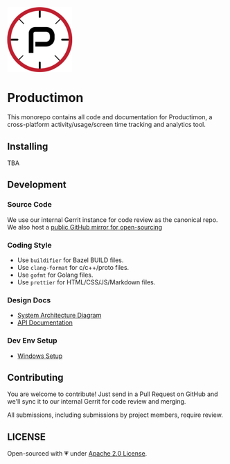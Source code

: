 <img src="images/productimon.png" width="150">

# Productimon

This monorepo contains all code and documentation for Productimon, a cross-platform activity/usage/screen time tracking
and analytics tool.


## Installing

TBA

## Development

### Source Code

We use our internal Gerrit instance for code review as the canonical repo. We also host a
[public GitHub mirror for open-sourcing](https://github.com/productimon/productimon)


### Coding Style

- Use `buildifier` for Bazel BUILD files.
- Use `clang-format` for c/c++/proto files.
- Use `gofmt` for Golang files.
- Use `prettier` for HTML/CSS/JS/Markdown files.

### Design Docs

- [System Architecture Diagram](https://docs.google.com/drawings/d/1TWAxg70vu_xM8AbtSZTbwLAWlQPJRRmYKtxeFkw_HkI)
- [API Documentation](/proto)


### Dev Env Setup

- [Windows Setup](docs/windows.md)

## Contributing

You are welcome to contribute! Just send in a Pull Request on GitHub and we'll sync it to our internal Gerrit
for code review and merging.

All submissions, including submissions by project members, require review.

## LICENSE

Open-sourced with 💗 under [Apache 2.0 License](LICENSE).
